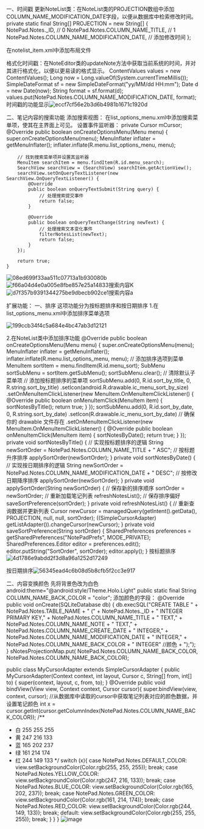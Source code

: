 一、时间戳
更新NoteList类：在NoteList类的PROJECTION数组中添加COLUMN_NAME_MODIFICATION_DATE字段，以便从数据库中检索修改时间。
private static final String[] PROJECTION = new String[] {
NotePad.Notes._ID, // 0
NotePad.Notes.COLUMN_NAME_TITLE, // 1
NotePad.Notes.COLUMN_NAME_MODIFICATION_DATE, // 添加修改时间
};

在notelist_item.xml中添加布局文件
<TextView
android:id="@+id/text2"
android:layout_width="match_parent"
android:layout_height="wrap_content"
android:paddingLeft="5dip"
android:singleLine="true"
android:gravity="center_vertical"/>

格式化时间戳：在NoteEditor类的updateNote方法中获取当前系统的时间，并对其进行格式化，以便以更易读的格式显示。
ContentValues values = new ContentValues();
Long now = Long.valueOf(System.currentTimeMillis());
SimpleDateFormat sf = new SimpleDateFormat("yy/MM/dd HH:mm");
Date d = new Date(now);
String format = sf.format(d);
values.put(NotePad.Notes.COLUMN_NAME_MODIFICATION_DATE, format);
时间戳的功能显示![eccf7cf56e2b3d6b4981b1671c1920d](https://github.com/user-attachments/assets/700c38e5-dcb5-4509-acf9-53ee3edf01fd)





二、笔记内容的搜索功能
添加搜索视图：
在list_options_menu.xml中添加搜索菜单项，使其在主界面上可见。
<item
android:id="@+id/menu_search"
android:title="@string/menu_search"
android:icon="@drawable/ic_search"
android:showAsAction="ifRoom|collapseActionView"
android:actionViewClass="android.widget.SearchView" />
设置事件监听器：
private Cursor mCursor;
@Override
public boolean onCreateOptionsMenu(Menu menu) {
super.onCreateOptionsMenu(menu);
MenuInflater inflater = getMenuInflater();
inflater.inflate(R.menu.list_options_menu, menu);

        // 找到搜索菜单项并设置其监听器
        MenuItem searchItem = menu.findItem(R.id.menu_search);
        SearchView searchView = (SearchView) searchItem.getActionView();
        searchView.setOnQueryTextListener(new SearchView.OnQueryTextListener() {
            @Override
            public boolean onQueryTextSubmit(String query) {
                // 处理搜索提交事件
                return false;
            }

            @Override
            public boolean onQueryTextChange(String newText) { 
                // 处理搜索文本变化事件
                filterNotesList(newText);
                return false;
            }
        });

        return true;
    }
![08ed699f33aa511c07713a1b930080b](https://github.com/user-attachments/assets/65adfb45-f1b5-472c-927b-059948c7bf47)
![f66a04d4e0a005e8fbe857e25a14833](https://github.com/user-attachments/assets/bf9ef17a-b8ec-4bab-8373-6cb75365b38b)搜索内容K
![d7f357b9391344275be9dbecb902ce1](https://github.com/user-attachments/assets/1f051f69-5207-4a16-9c5f-8f3956fde99c)搜索内容a


扩展功能：
一、排序
这项功能分为按标题排序和按日期排序
1.在list_options_menu.xml中添加排序菜单选项
<item
    android:id="@+id/menu_sort"
    android:title="@string/sort"
    android:showAsAction="never">
    <menu>
        <item
            android:id="@+id/sort_by_title"
            android:title="@string/sort_by_title" />
        <item
            android:id="@+id/sort_by_date"
            android:title="@string/sort_by_date" />
        <!-- 可以根据需要添加更多排序选项 -->
    </menu>
</item>
![199ccb34f4c5a684e4bc47ab3d12121](https://github.com/user-attachments/assets/14c8b0dd-8be9-4d71-a1b7-df56ba88fa92)

2.在NoteList类中添加排序功能
@Override
public boolean onCreateOptionsMenu(Menu menu) {
super.onCreateOptionsMenu(menu);
MenuInflater inflater = getMenuInflater();
inflater.inflate(R.menu.list_options_menu, menu);
        // 添加排序选项到菜单
        MenuItem sortItem = menu.findItem(R.id.menu_sort);
        SubMenu sortSubMenu = sortItem.getSubMenu();
        sortSubMenu.clear(); // 清除默认子菜单项
        // 添加按标题排序的菜单项
        sortSubMenu.add(0, R.id.sort_by_title, 0, R.string.sort_by_title)
                .setIcon(android.R.drawable.ic_menu_sort_by_size)
                .setOnMenuItemClickListener(new MenuItem.OnMenuItemClickListener() {
                    @Override
                    public boolean onMenuItemClick(MenuItem item) {
                        sortNotesByTitle();
                        return true;
                    }
                });
        sortSubMenu.add(0, R.id.sort_by_date, 0, R.string.sort_by_date)
                .setIcon(R.drawable.ic_menu_sort_by_date) // 确保你的 drawable 文件存在
                .setOnMenuItemClickListener(new MenuItem.OnMenuItemClickListener() {
                    @Override
                    public boolean onMenuItemClick(MenuItem item) {
                        sortNotesByDate();
                        return true;
                    }
                });
private void sortNotesByTitle() {
// 实现按标题排序的逻辑
String newSortOrder = NotePad.Notes.COLUMN_NAME_TITLE + " ASC"; // 按标题升序排序
applySortOrder(newSortOrder);
}
    private void sortNotesByDate() {
        // 实现按日期排序的逻辑
        String newSortOrder = NotePad.Notes.COLUMN_NAME_MODIFICATION_DATE + " DESC"; // 按修改日期降序排序
        applySortOrder(newSortOrder);
    }
    private void applySortOrder(String newSortOrder) {
        // 保存新的排序顺序
        sortOrder = newSortOrder;
        // 重新加载笔记列表
        refreshNotesList();
        // 保存排序偏好
        saveSortPreference(sortOrder);
    }
    private void refreshNotesList() {
    // 重新查询数据并更新列表
    Cursor newCursor = managedQuery(getIntent().getData(), PROJECTION, null, null, sortOrder);
    ((SimpleCursorAdapter) getListAdapter()).changeCursor(newCursor);
}
private void saveSortPreference(String sortOrder) {
    SharedPreferences preferences = getSharedPreferences("NotePadPrefs", MODE_PRIVATE);
    SharedPreferences.Editor editor = preferences.edit();
    editor.putString("SortOrder", sortOrder);
    editor.apply();
}
按标题排序![4d1786e9abdd2f3d8a96a1252d17249](https://github.com/user-attachments/assets/2d017f0e-01bc-4c24-99d1-9d5ad02382e9)

按日期排序![56345ead4c6b08d5b8cfb5f2cc3e917](https://github.com/user-attachments/assets/4030e025-58ed-49fd-a8b6-2131074e470a)





二、内容变换颜色
先将背景色改为白色
android:theme="@android:style/Theme.Holo.Light"
public static final String COLUMN_NAME_BACK_COLOR = "color";
添加颜色的字段：
        @Override
        public void onCreate(SQLiteDatabase db) {
            db.execSQL("CREATE TABLE " + NotePad.Notes.TABLE_NAME + "   ("
                    + NotePad.Notes._ID + " INTEGER PRIMARY KEY,"
                    + NotePad.Notes.COLUMN_NAME_TITLE + " TEXT,"
                    + NotePad.Notes.COLUMN_NAME_NOTE + " TEXT,"
                    + NotePad.Notes.COLUMN_NAME_CREATE_DATE + " INTEGER,"
                    + NotePad.Notes.COLUMN_NAME_MODIFICATION_DATE + " INTEGER,"
                    + NotePad.Notes.COLUMN_NAME_BACK_COLOR + " INTEGER" //颜色
                    + ");");
        }
sNotesProjectionMap.put(
NotePad.Notes.COLUMN_NAME_BACK_COLOR,
NotePad.Notes.COLUMN_NAME_BACK_COLOR);

public class MyCursorAdapter extends SimpleCursorAdapter {
public MyCursorAdapter(Context context, int layout, Cursor c,
String[] from, int[] to) {
super(context, layout, c, from, to);
}
@Override
public void bindView(View view, Context context, Cursor cursor){
super.bindView(view, context, cursor);
//从数据库中读取的cursor中获取笔记列表对应的颜色数据，并设置笔记颜色
int x = cursor.getInt(cursor.getColumnIndex(NotePad.Notes.COLUMN_NAME_BACK_COLOR));
/**
* 白 255 255 255
* 黄 247 216 133
* 蓝 165 202 237
* 绿 161 214 174
* 红 244 149 133
*/
switch (x){
case NotePad.Notes.DEFAULT_COLOR:
view.setBackgroundColor(Color.rgb(255, 255, 255));
break;
case NotePad.Notes.YELLOW_COLOR:
view.setBackgroundColor(Color.rgb(247, 216, 133));
break;
case NotePad.Notes.BLUE_COLOR:
view.setBackgroundColor(Color.rgb(165, 202, 237));
break;
case NotePad.Notes.GREEN_COLOR:
view.setBackgroundColor(Color.rgb(161, 214, 174));
break;
case NotePad.Notes.RED_COLOR:
view.setBackgroundColor(Color.rgb(244, 149, 133));
break;
default:
view.setBackgroundColor(Color.rgb(255, 255, 255));
break;
}
}
}
![image](https://github.com/user-attachments/assets/ab6696ec-01a4-4824-a977-aa71089933c1)


